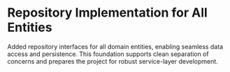# Repository Implementation for All Entities
Added repository interfaces for all domain entities, enabling seamless data access and persistence. This foundation supports clean separation of concerns and prepares the project for robust service-layer development.
